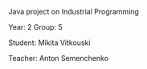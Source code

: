 Java project on Industrial Programming

Year: 2
Group: 5

Student: Mikita Vitkouski

Teacher: Anton Semenchenko
